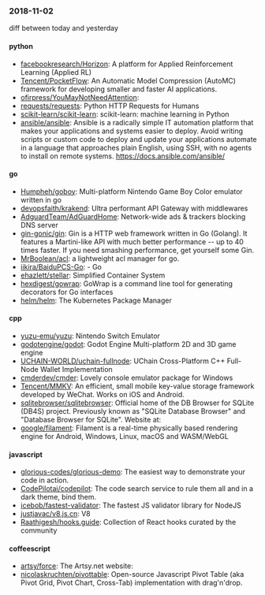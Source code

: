 ### 2018-11-02
diff between today and yesterday

#### python
* [facebookresearch/Horizon](https://github.com/facebookresearch/Horizon): A platform for Applied Reinforcement Learning (Applied RL)
* [Tencent/PocketFlow](https://github.com/Tencent/PocketFlow): An Automatic Model Compression (AutoMC) framework for developing smaller and faster AI applications.
* [ofirpress/YouMayNotNeedAttention](https://github.com/ofirpress/YouMayNotNeedAttention): 
* [requests/requests](https://github.com/requests/requests): Python HTTP Requests for Humans 
* [scikit-learn/scikit-learn](https://github.com/scikit-learn/scikit-learn): scikit-learn: machine learning in Python
* [ansible/ansible](https://github.com/ansible/ansible): Ansible is a radically simple IT automation platform that makes your applications and systems easier to deploy. Avoid writing scripts or custom code to deploy and update your applications  automate in a language that approaches plain English, using SSH, with no agents to install on remote systems. https://docs.ansible.com/ansible/

#### go
* [Humpheh/goboy](https://github.com/Humpheh/goboy): Multi-platform Nintendo Game Boy Color emulator written in go
* [devopsfaith/krakend](https://github.com/devopsfaith/krakend): Ultra performant API Gateway with middlewares
* [AdguardTeam/AdGuardHome](https://github.com/AdguardTeam/AdGuardHome): Network-wide ads & trackers blocking DNS server
* [gin-gonic/gin](https://github.com/gin-gonic/gin): Gin is a HTTP web framework written in Go (Golang). It features a Martini-like API with much better performance -- up to 40 times faster. If you need smashing performance, get yourself some Gin.
* [MrBoolean/acl](https://github.com/MrBoolean/acl): a lightweight acl manager for go.
* [iikira/BaiduPCS-Go](https://github.com/iikira/BaiduPCS-Go):  - Go
* [ehazlett/stellar](https://github.com/ehazlett/stellar): Simplified Container System
* [hexdigest/gowrap](https://github.com/hexdigest/gowrap): GoWrap is a command line tool for generating decorators for Go interfaces
* [helm/helm](https://github.com/helm/helm): The Kubernetes Package Manager

#### cpp
* [yuzu-emu/yuzu](https://github.com/yuzu-emu/yuzu): Nintendo Switch Emulator
* [godotengine/godot](https://github.com/godotengine/godot): Godot Engine  Multi-platform 2D and 3D game engine
* [UCHAIN-WORLD/uchain-fullnode](https://github.com/UCHAIN-WORLD/uchain-fullnode): UChain Cross-Platform C++ Full-Node Wallet Implementation
* [cmderdev/cmder](https://github.com/cmderdev/cmder): Lovely console emulator package for Windows
* [Tencent/MMKV](https://github.com/Tencent/MMKV): An efficient, small mobile key-value storage framework developed by WeChat. Works on iOS and Android.
* [sqlitebrowser/sqlitebrowser](https://github.com/sqlitebrowser/sqlitebrowser): Official home of the DB Browser for SQLite (DB4S) project. Previously known as "SQLite Database Browser" and "Database Browser for SQLite". Website at:
* [google/filament](https://github.com/google/filament): Filament is a real-time physically based rendering engine for Android, Windows, Linux, macOS and WASM/WebGL

#### javascript
* [glorious-codes/glorious-demo](https://github.com/glorious-codes/glorious-demo): The easiest way to demonstrate your code in action.
* [CodePilotai/codepilot](https://github.com/CodePilotai/codepilot): The code search service to rule them all and in a dark theme, bind them.
* [icebob/fastest-validator](https://github.com/icebob/fastest-validator):  The fastest JS validator library for NodeJS
* [justjavac/v8.js.cn](https://github.com/justjavac/v8.js.cn): V8 
* [Raathigesh/hooks.guide](https://github.com/Raathigesh/hooks.guide): Collection of React hooks curated by the community

#### coffeescript
* [artsy/force](https://github.com/artsy/force): The Artsy.net website:
* [nicolaskruchten/pivottable](https://github.com/nicolaskruchten/pivottable): Open-source Javascript Pivot Table (aka Pivot Grid, Pivot Chart, Cross-Tab) implementation with drag'n'drop.
